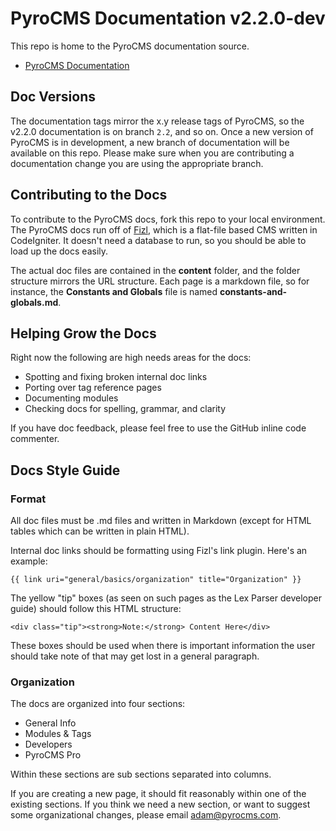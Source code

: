 # PyroCMS Documentation v2.2.0-dev

This repo is home to the PyroCMS documentation source. 

* [PyroCMS Documentation](http://pyrocms.com/docs)

## Doc Versions

The documentation tags mirror the x.y release tags of PyroCMS, so the v2.2.0 documentation is on branch `2.2`, and so on. Once a new version of PyroCMS is in development, a new branch of documentation will be available on this repo. Please make sure when you are contributing a documentation change you are using the appropriate branch.

## Contributing to the Docs

To contribute to the PyroCMS docs, fork this repo to your local environment. The PyroCMS docs run off of [Fizl](https://github.com/parse19/Fizl), which is a flat-file based CMS written in CodeIgniter. It doesn't need a database to run, so you should be able to load up the docs easily.

The actual doc files are contained in the **content** folder, and the folder structure mirrors the URL structure. Each page is a markdown file, so for instance, the **Constants and Globals** file is named **constants-and-globals.md**.

## Helping Grow the Docs

Right now the following are high needs areas for the docs:

* Spotting and fixing broken internal doc links
* Porting over tag reference pages
* Documenting modules
* Checking docs for spelling, grammar, and clarity

If you have doc feedback, please feel free to use the GitHub inline code commenter.

## Docs Style Guide

### Format

All doc files must be .md files and written in Markdown (except for HTML tables which can be written in plain HTML).

Internal doc links should be formatting using Fizl's link plugin. Here's an example:

	{{ link uri="general/basics/organization" title="Organization" }}
	
The yellow "tip" boxes (as seen on such pages as the Lex Parser developer guide) should follow this HTML structure:

	<div class="tip"><strong>Note:</strong> Content Here</div>
	
These boxes should be used when there is important information the user should take note of that may get lost in a general paragraph.

### Organization

The docs are organized into four sections:

* General Info
* Modules & Tags
* Developers
* PyroCMS Pro

Within these sections are sub sections separated into columns.

If you are creating a new page, it should fit reasonably within one of the existing sections. If you think we need a new section, or want to suggest some organizational changes, please email [adam@pyrocms.com](mailto:adam@pyrocms.com).